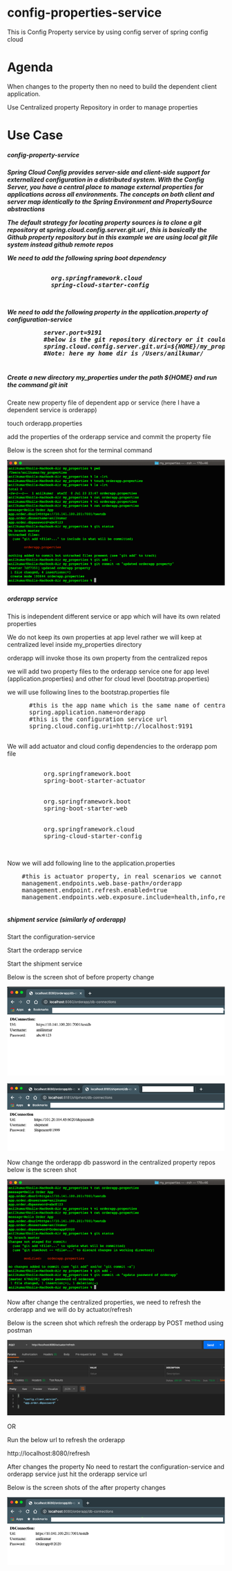 # config-properties-service
This is Config Property service by using config server of spring config cloud

# Agenda
When changes to the property then no need to build the dependent client application.
<p>Use Centralized property Repository in order to manage properties</p>

# Use Case
<h5>config-property-service<h5>
<p> Spring Cloud Config provides server-side and client-side support for externalized configuration in a distributed system. With the Config Server, you have a central place to manage external properties for applications across all environments. The concepts on both client and server map identically to the Spring Environment and PropertySource abstractions</p>
<p>The default strategy for locating property sources is to clone a git repository at spring.cloud.config.server.git.uri , this is basically the Github property repository but in this example we are using local git file system instead github remote repos</p>

<p>We need to add the following spring boot dependency<p>
 <pre>
          <dependency>
            <groupId>org.springframework.cloud</groupId>
            <artifactId>spring-cloud-starter-config</artifactId>
          </dependency>
 </pre>
 <p> We need to add the following property in the application.property of configuration-service</p>
 <pre>
          server.port=9191
          #below is the git repository directory or it could be github repos url
          spring.cloud.config.server.git.uri=${HOME}/my_properties
          #Note: here my home dir is /Users/anilkumar/
 </pre>
 <h5> Create a new directory my_properties under the path ${HOME} and run the command git init </h5>
 <p>Create new property file of dependent app or service (here I have a dependent service is orderapp)</p>
 <p>touch orderapp.properties</p>
 <p>add the properties of the orderapp service and commit the property file</p>
 <p>Below is the screen shot for the terminal command</p>
 
 ![alt tag](https://github.com/sendkumaranil/config-properties-service/blob/master/property-repos-terminal.png)
 
 <h5>orderapp service</h5>
 <p>This is independent different service or app which will have its own related properties</p>
 <p>We do not keep its own properties at app level rather we will keep at centralized level inside my_properties directory</p>
 <p>orderapp will invoke those its own property from the centralized repos</p>
 <p>we will add two property files to the orderapp service one for app level (application.properties) and other for cloud level (bootstrap.properties)</p>
 <p>we will use following lines to the bootstrap.properties file</p>
 <pre>
      #this is the app name which is the same name of centralized property name
      spring.application.name=orderapp
      #this is the configuration service url
      spring.cloud.config.uri=http://localhost:9191
 </pre>
 <p>We will add actuator and cloud config dependencies to the orderapp pom file</p>
 <pre>
        <dependency>
          <groupId>org.springframework.boot</groupId>
          <artifactId>spring-boot-starter-actuator</artifactId>
        </dependency>
        <dependency>
          <groupId>org.springframework.boot</groupId>
          <artifactId>spring-boot-starter-web</artifactId>
        </dependency>
        <dependency>
          <groupId>org.springframework.cloud</groupId>
          <artifactId>spring-cloud-starter-config</artifactId>
        </dependency>
 </pre>
 <p>Now we will add following line to the application.properties</p>
 <pre>
    #this is actuator property, in real scenarios we cannot provide * here for security reason
    management.endpoints.web.base-path=/orderapp
    management.endpoint.refresh.enabled=true
    management.endpoints.web.exposure.include=health,info,refresh
 </pre>
 
 <h5>shipment service (similarly of orderapp)</h5>
 
 <p>Start the configuration-service </p>
 <p>Start the orderapp service</p>
 <p>Start the shipment service</p>
 
 <p>Below is the screen shot of before property change</p>
 
 ![alt tag](https://github.com/sendkumaranil/config-properties-service/blob/master/order-app-dbconnections-beforechange.png)
 
 ![alt tag](https://github.com/sendkumaranil/config-properties-service/blob/master/shipment-url.png)
 
 <p>Now change the orderapp db password in the centralized property repos below is the screen shot</p>
 
 ![alt tag](https://github.com/sendkumaranil/config-properties-service/blob/master/change-orderapp-dbpassword.png)
 
 <p>Now after change the centralized properties, we need to refresh the orderapp and we will do by actuator/refresh</p>
 <p>Below is the screen shot which refresh the orderapp by POST method using postman</p>
 
 ![alt tag](https://github.com/sendkumaranil/config-properties-service/blob/master/refresh-orderapp-by-POST-postman.png)
 
 OR
 <p> Run the below url to refresh the orderapp </p>
 <p> http://localhost:8080/refresh </p>
 
 <p>After changes the property No need to restart the configuration-service and orderapp service just hit the orderapp service url</p>
 <p>Below is the screen shots of the after property changes</p>
 
 ![alt tag](https://github.com/sendkumaranil/config-properties-service/blob/master/after-password-change.png)
 
 
